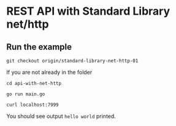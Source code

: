 # REST API with Standard Library net/http

## Run the example
```
git checkout origin/standard-library-net-http-01
```

If you are not already in the folder
```
cd api-with-net-http
```

```
go run main.go
```

```
curl localhost:7999
```

You should see output `hello world` printed.